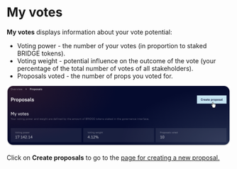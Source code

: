 # My votes

**My votes** displays information about your vote potential:

* Voting power - the number of your votes (in proportion to staked BRIDGE tokens).
* Voting weight - potential influence on the outcome of the vote (your percentage of the total number of votes of all stakeholders).
* Proposals voted - the number of props you voted for.

![](<../../../../.gitbook/assets/image (52).png>)

Click on **Create proposals** to go to the [page for creating a new proposal.](../../create-proposals/how-to/how-to-create-a-proposal.md)
